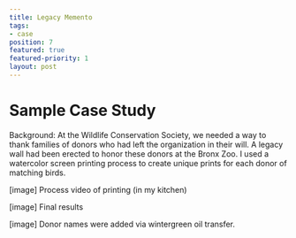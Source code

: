 ```yaml
---
title: Legacy Memento
tags:
- case
position: 7
featured: true
featured-priority: 1
layout: post
---
```


# Sample Case Study

Background: At the Wildlife Conservation Society, we needed a way to thank families of donors who had left the organization in their will. A legacy wall had been erected to honor these donors at the Bronx Zoo. I used a watercolor screen printing process to create unique prints for each donor of matching birds.

[image]
Process video of printing (in my kitchen)

[image]
Final results

[image]
Donor names were added via wintergreen oil transfer.
